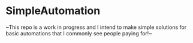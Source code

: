 # SimpleAutomation

~This repo is a work in progress and I intend to make simple solutions for basic automations that I commonly see people paying for!~
